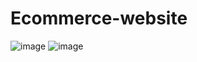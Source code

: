 # Ecommerce-website

![image](https://github.com/Vedantika1509/Ecommerce-website/assets/97672525/c0ea0478-61c6-41cb-9ad2-95b4a86848c3)
![image](C:\Users\vedantika.mule\Downloads\e-commerce-market-sales-52-3x.webp)
